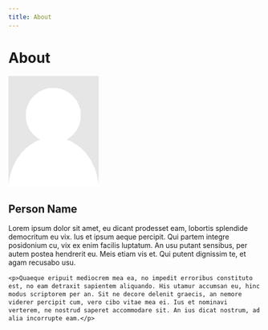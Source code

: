 ```yaml
---
title: About
---
```


# About

<div class="row">
  <div class="col-md-3">
    <img class="pull-left" src="/images/portrait-placeholder.png" alt="Person Placeholder">
  </div>
  <div class="col-md-9">
    <h2>Person Name</h2>
    <p>Lorem ipsum dolor sit amet, eu dicant prodesset eam, lobortis splendide democritum eu vix. Ius et ipsum aeque percipit. Qui partem integre posidonium cu, vix ex enim facilis luptatum. An usu putant sensibus, per autem postea hendrerit eu. Meis etiam vis et. Qui putent dignissim te, et agam recusabo usu.</p>

    <p>Quaeque eripuit mediocrem mea ea, no impedit erroribus constituto est, no eam detraxit sapientem aliquando. His utamur accumsan eu, hinc modus scriptorem per an. Sit ne decore delenit graecis, an nemore viderer percipit cum, vero cibo vitae mea ei. Ius et nominavi verterem, ne nostrud saperet accommodare sit. An ius dicat nostrum, ad alia incorrupte eam.</p>
  </div>
</div>
